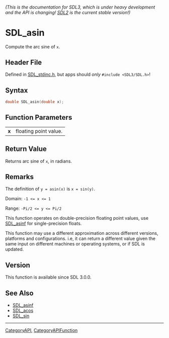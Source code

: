 ###### (This is the documentation for SDL3, which is under heavy development and the API is changing! [SDL2](https://wiki.libsdl.org/SDL2/) is the current stable version!)
# SDL_asin

Compute the arc sine of `x`.

## Header File

Defined in [SDL_stdinc.h](https://github.com/libsdl-org/SDL/blob/main/include/SDL3/SDL_stdinc.h), but apps should _only_ `#include <SDL3/SDL.h>`!

## Syntax

```c
double SDL_asin(double x);

```

## Function Parameters

|           |                       |
| --------- | --------------------- |
| **x**     | floating point value. |

## Return Value

Returns arc sine of `x`, in radians.

## Remarks

The definition of `y = asin(x)` is `x = sin(y)`.

Domain: `-1 <= x <= 1`

Range: `-Pi/2 <= y <= Pi/2`

This function operates on double-precision floating point values, use
[SDL_asinf](SDL_asinf) for single-precision floats.

This function may use a different approximation across different versions,
platforms and configurations. i.e, it can return a different value given
the same input on different machines or operating systems, or if SDL is
updated.

## Version

This function is available since SDL 3.0.0.

## See Also

* [SDL_asinf](SDL_asinf)
* [SDL_acos](SDL_acos)
* [SDL_sin](SDL_sin)

----
[CategoryAPI](CategoryAPI), [CategoryAPIFunction](CategoryAPIFunction)

